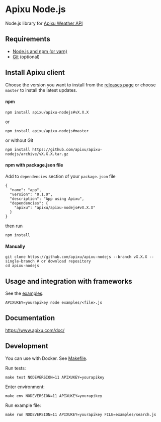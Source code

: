 # Apixu Node.js

Node.js library for [Apixu Weather API](https://www.apixu.com/api.aspx)

## Requirements
* [Node.js and npm (or yarn)](https://nodejs.org/en/download/)
* [Git](https://git-scm.com/downloads) (optional)

## Install Apixu client

Choose the version you want to install from the [releases page](https://github.com/apixu/apixu-nodejs/releases)
or choose `master` to install the latest updates.

#### npm
```
npm install apixu/apixu-nodejs#vX.X.X
```
or
```
npm install apixu/apixu-nodejs#master
```
or without Git
```
npm install https://github.com/apixu/apixu-nodejs/archive/vX.X.X.tar.gz
```

#### npm with package.json file

Add to `dependencies` section of your `package.json` file

```
{
  "name": "app",
  "version": "0.1.0",
  "description": "App using Apixu",
  "dependencies": {
    "apixu": "apixu/apixu-nodejs#vX.X.X"
  }
}
```
then run
```
npm install
```

#### Manually
```
git clone https://github.com/apixu/apixu-nodejs --branch vX.X.X --single-branch # or download repository
cd apixu-nodejs
```

## Usage and integration with frameworks

See the [examples](./examples).

```
APIXUKEY=yourapikey node examples/<file>.js
```

## Documentation

https://www.apixu.com/doc/

## Development

You can use with Docker. See [Makefile](Makefile).

Run tests:
```
make test NODEVERSION=11 APIXUKEY=yourapikey
```

Enter environment:
```
make env NODEVERSION=11 APIXUKEY=yourapikey
```

Run example file:
```
make run NODEVERSION=11 APIXUKEY=yourapikey FILE=examples/search.js
```
